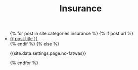 ﻿---
title: Insurance
layout: page
permalink: /insurance/
---

<article class="post">
<ul class="posts">
  {% for post in site.categories.insurance %}
    {% if post.url %}
    <li>
    <a class="icon brands fas fa-feather-alt" href="{{ post.url }}">{{ post.title }}</a>
    </li>
    {% endif %}
    {% else %}
    <p>{{site.data.settings.page.no-fatwas}}</p>
  {% endfor %}
</ul>
</article>
